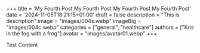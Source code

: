 +++
title = 'My Fourth Post My Fourth Post My Fourth Post My Fourth Post'
date = '2024-11-05T18:21:15+01:00'
draft = false
description = "This is description"
image = "images/004s.webp"
imageBig = "images/004c.webp"
categories = ["general", "healthcare"]
authors = ["Kris in the fog with a frog"]
avatar = "images/avatar01.webp"
+++

Test Content